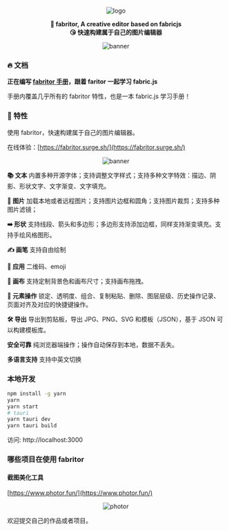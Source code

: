 <p align="center"><img alt="logo" src="/public/logo.svg"></p>

<p align="center">
  <strong>👻 fabritor, A creative editor based on fabricjs</strong><br/>
  <strong>😘 快速构建属于自己的图片编辑器</strong>
</p>

<p align="center"><img alt="banner" src="/public/fabritor_2024_1.png"></p>

### 🔥 文档

<strong>正在编写 [fabritor 手册](https://sleepy-zone.github.io/fabritor-handbook)，跟着 faritor 一起学习 fabric.js</strong>

手册内覆盖几乎所有的 fabritor 特性，也是一本 fabric.js 学习手册！

### 👻 特性

使用 fabritor，快速构建属于自己的图片编辑器。

在线体验：[https://fabritor.surge.sh/](https://fabritor.surge.sh/)

<p align="center"><img alt="banner" src="/public/fabritor_editor.png"></p>

**📚 文本** 内置多种开源字体；支持调整文字样式；支持多种文字特效：描边、阴影、形状文字、文字渐变、文字填充。

**🌄 图片** 加载本地或者远程图片；支持图片边框和圆角；支持图片裁剪；支持多种图片滤镜；

**➡️ 形状** 支持线段、箭头和多边形；多边形支持添加边框，同样支持渐变填充。支持手绘风格图形。

**✍️ 画笔** 支持自由绘制

**💎 应用** 二维码、emoji

**👚 画布** 支持定制背景色和画布尺寸；支持画布拖拽。

**🛒 元素操作** 锁定、透明度、组合、复制粘贴、删除、图层层级、历史操作记录、页面对齐及对应的快捷键操作。

**🛠 导出** 导出到剪贴板，导出 JPG、PNG、SVG 和模板（JSON），基于 JSON 可以构建模板库。

**安全可靠** 纯浏览器端操作；操作自动保存到本地，数据不丢失。

**多语言支持** 支持中英文切换

### 本地开发

```bash
npm install -g yarn
yarn
yarn start
# tauri
yarn tauri dev
yarn tauri build
```

访问: http://localhost:3000

### 哪些项目在使用 fabritor

#### 截图美化工具

[https://www.photor.fun/](https://www.photor.fun/)

<p align="center"><img alt="photor" src="/public/photor.png"></p>

欢迎提交自己的作品或者项目。
